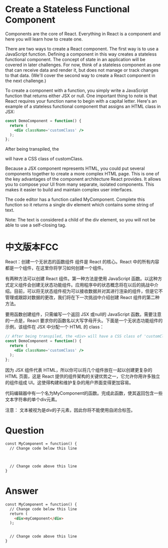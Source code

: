 # Create a Stateless Functional Component
Components are the core of React. Everything in React is a component and here you will learn how to create one.

There are two ways to create a React component. The first way is to use a JavaScript function. Defining a component in this way creates a stateless functional component. The concept of state in an application will be covered in later challenges. For now, think of a stateless component as one that can receive data and render it, but does not manage or track changes to that data. (We'll cover the second way to create a React component in the next challenge.)

To create a component with a function, you simply write a JavaScript function that returns either JSX or null. One important thing to note is that React requires your function name to begin with a capital letter. Here's an example of a stateless functional component that assigns an HTML class in JSX:

```jsx
const DemoComponent = function() {
  return (
    <div className='customClass' />
  );
};
```

After being transpiled, the <div> will have a CSS class of customClass.

Because a JSX component represents HTML, you could put several components together to create a more complex HTML page. This is one of the key advantages of the component architecture React provides. It allows you to compose your UI from many separate, isolated components. This makes it easier to build and maintain complex user interfaces.

The code editor has a function called MyComponent. Complete this function so it returns a single div element which contains some string of text.

Note: The text is considered a child of the div element, so you will not be able to use a self-closing tag. 


# 中文版本FCC
React：创建一个无状态的函数组件
组件是 React 的核心。React 中的所有内容都是一个组件，在这里你将学习如何创建一个组件。

有两种方法可以创建 React 组件。第一种方法是使用 JavaScript 函数。以这种方式定义组件会创建无状态功能组件。应用程序中的状态概念将在以后的挑战中介绍。目前，可以将无状态组件视为可以接收数据并对其进行渲染的组件，但是它不管理或跟踪对数据的更改，我们将在下一次挑战中介绍创建 React 组件的第二种方法。

要用函数创建组件，只需编写一个返回 JSX 或null的 JavaScript 函数。需要注意的一点是，React 要求你的函数名以大写字母开头。下面是一个无状态功能组件的示例，该组件在 JSX 中分配一个 HTML 的 class：

```jsx
// After being transpiled, the <div> will have a CSS class of 'customClass'
const DemoComponent = function() {
  return (
    <div className='customClass' />
  );
};
```

因为 JSX 组件代表 HTML，所以你可以将几个组件放在一起以创建更复杂的 HTML 页面，这是 React 提供的组件架构的关键优势之一，它允许你用许多独立的组件组成 UI。这使得构建和维护复杂的用户界面变得更加容易。


代码编辑器中有一个名为MyComponent的函数。完成此函数，使其返回包含一些文本字符串的单个div元素。

注意： 文本被视为是div的子元素，因此你将不能使用自闭合标签。


# Question
```html
const MyComponent = function() {
  // Change code below this line



  // Change code above this line
}
```


# Answer
```html
const MyComponent = function() {
  // Change code below this line
  return (
    <div>myComponent</div>
  );


  // Change code above this line
}
```
